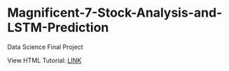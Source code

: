 # Magnificent-7-Stock-Analysis-and-LSTM-Prediction

Data Science Final Project

View HTML Tutorial: [LINK](https://anishnandyala.github.io/)
